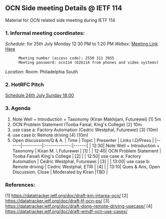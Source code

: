 ## OCN Side meeting Details @ IETF 114

Material for OCN related side meeting during IETF 114

### 1. Informal meeting coordinates:
  *Schedule*: for 25th July Monday 12:30 PM to 1:20 PM
  *Webex*:  [Meeting Link Here](https://futurewei.my.webex.com/futurewei.my/j.php?MTID=m8482bdb06635d5ef021e6dcc11d1cd29)
  
          Meeting number (access code): 2550 311 3955
          Meeting password: ocn114 (626114 from phones and video systems)

  *Location*: Room: Philadelphia South
  

### 2. HotRFC Pitch

  [Schedule 24th July Sunday 18:00](https://datatracker.ietf.org/meeting/114/materials/agenda-114-hotrfc-sessa-02#h.xvtlo4m7qmjb) 
  
### 3. Agenda

1. Note Well + Introduction + Taxonomy (Kiran Makhijani, Futurewei) [1] 5m
2. OCN Problem Statement (Tooba Faisal, King's College) [2] 10m
3. use case a: Factory Automation (Cedric Westphal, Futurewei) [3] (10m)
4. use case b: Remote driving  [4] (10m)
5. Open discussions/Q & A.
| Time | Topic   |      Presenter      |  Links I.D/Preso |
|------|----------|:-------------:|------:|
| 12:30| Note Well + Introduction + Taxonomy | Kiran M. \\ Futurewei | [1] | 
| 12:40| OCN Problem Statement               | Tooba Faisal\\ King's College  | [2] |
| 12:50| use case a: Factory Automation      | Cedric Westphal, Futurewei | [3] |
| 13:00| use case b: Remote driving          | Cedric Westphal, ETRI | [4] |
| 13:10| Ques & Ans, Open Discussion. Close  | Moderated by Kiran |TBD |



### References:

  [1]  https://datatracker.ietf.org/doc/draft-km-intarea-ocn/ 
  [2]  https://datatracker.ietf.org/doc/draft-tf-ocn-ps/ 
  [3]  https://datatracker.ietf.org/doc/draft-dong-remote-driving-usecase/ 
  [4]  https://datatracker.ietf.org/doc/draft-wmdf-ocn-use-cases/ 


